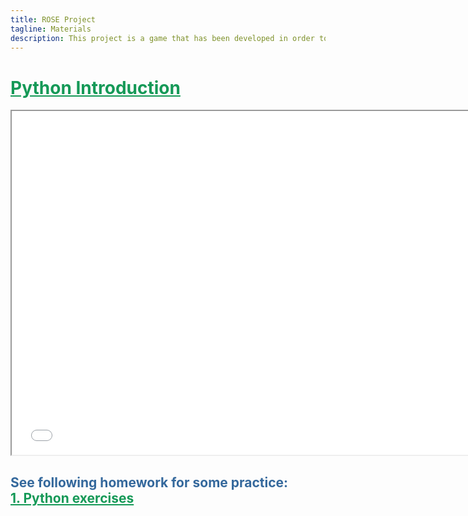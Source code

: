 ```yaml
---
title: ROSE Project
tagline: Materials
description: This project is a game that has been developed in order to help teach kids Python
---
```

<html>
<style>
.vertical-menu {
    float: left;
    width: 260px;
}

.vertical-menu a {
    color: #34689C;
    display: block;
    padding: 12px;
    text-decoration: none;
}

.vertical-menu a:hover {
    background-color: #ccc;
}

.holder {
	margin-left: 260px;
	padding-left: 50px;
}
</style>
<body>

<div class="vertical-menu">
    <!-- Gets content from side-menu.js -->
</div>

<div class="holder">
    <h1 style="color:#159957;"><a href="course_materials/python_intro.html#" target="_blank" style="color: #159957">Python Introduction</a></h1>
    <iframe src="course_materials/python_intro.html#/"
    width="750" height="550"></iframe>
    <br>
    <h2 style="color:#34689C">See following homework for some practice: <br>
    <a href="course_materials/exercises/02_Python_intro/homework.html#" target="_blank" 
    style="color:#159957">1. Python exercises</a><br>
    </h2>
    <br>
</div>

</body>
<script src="side-menu.js"></script>
</html>
